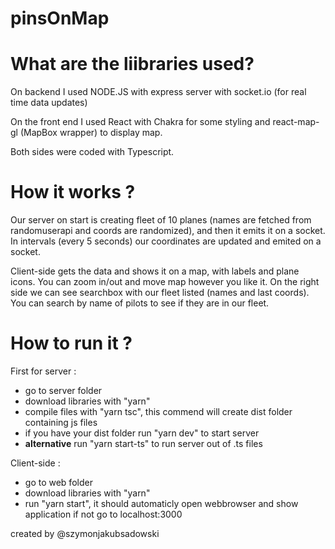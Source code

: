 # pinsOnMap

# What are the liibraries used?

On backend I used NODE.JS with express server with socket.io (for real time data updates)

On the front end I used React with Chakra for some styling and react-map-gl (MapBox wrapper) to display map.

Both sides were coded with Typescript.

# How it works ?

Our server on start is creating fleet of 10 planes (names are fetched from randomuserapi and coords are randomized), and then it emits it on a socket.
In intervals (every 5 seconds) our coordinates are updated and emited on a socket.

Client-side gets the data and shows it on a map, with labels and plane icons. You can zoom in/out and move map however you like it.
On the right side we can see searchbox with our fleet listed (names and last coords). You can search by name of pilots to see if they are in our fleet.

# How to run it ?

First for server :

- go to server folder
- download libraries with "yarn"
- compile files with "yarn tsc", this commend will create dist folder containing js files
- if you have your dist folder run "yarn dev" to start server
- **alternative** run "yarn start-ts" to run server out of .ts files

Client-side :

- go to web folder
- download libraries with "yarn"
- run "yarn start", it should automaticly open webbrowser and show application if not go to localhost:3000

created by @szymonjakubsadowski
